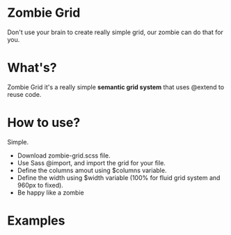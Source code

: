 # Zombie Grid

Don't use your brain to create really simple grid, our zombie can do that for you.


# What's?

Zombie Grid it's a really simple **semantic grid system** that uses @extend to reuse code.

# How to use?

Simple.

* Download zombie-grid.scss file.
* Use Sass @import, and import the grid for your file.
* Define the columns amout using $columns variable.
* Define the width using $width variable (100% for fluid grid system and 960px to fixed).
* Be happy like a zombie

# Examples

